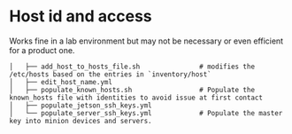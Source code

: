 # Host id and access
Works fine in a lab environment but may not be necessary or even efficient for a product one.

```
│   ├── add_host_to_hosts_file.sh               # modifies the /etc/hosts based on the entries in `inventory/host`
│   ├── edit_host_name.yml
│   ├── populate_known_hosts.sh                 # Populate the known_hosts file with identities to avoid issue at first contact
│   ├── populate_jetson_ssh_keys.yml
│   └── populate_server_ssh_keys.yml            # Populate the master key into minion devices and servers.
```